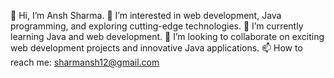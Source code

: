 👋 Hi, I’m Ansh Sharma.
👀 I’m interested in web development, Java programming, and exploring cutting-edge technologies.
🌱 I’m currently learning Java and web development.
💞️ I’m looking to collaborate on exciting web development projects and innovative Java applications.
📫 How to reach me: sharmansh12@gmail.com

